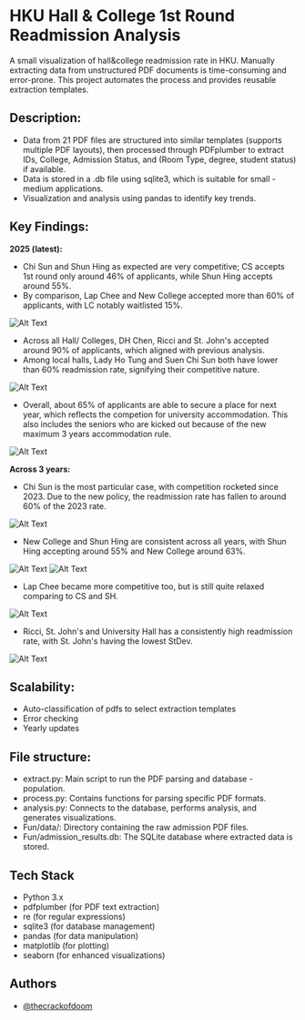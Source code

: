 
# HKU Hall & College 1st Round Readmission Analysis

A small visualization of hall&college readmission rate in HKU. Manually extracting data from unstructured PDF documents is time-consuming and error-prone. This project automates the process and provides reusable extraction templates.
## Description:
- Data from 21 PDF files are structured into similar templates (supports multiple PDF layouts), then processed through PDFplumber to extract IDs, College, Admission Status, and (Room Type, degree, student status) if available. 
- Data is stored in a .db file using sqlite3, which is suitable for small - medium applications.
- Visualization and analysis using pandas to identify key trends.
## Key Findings:
**2025 (latest):**
- Chi Sun and Shun Hing as expected are very competitive; CS accepts 1st round only around 46% of applicants, while Shun Hing accepts around 55%.
- By comparison, Lap Chee and New College accepted more than 60% of applicants, with LC notably waitlisted 15%.

![Alt Text](assets/Figure_4.png)

- Across all Hall/ Colleges, DH Chen, Ricci and St. John's accepted around 90% of applicants, which aligned with previous analysis.
- Among local halls, Lady Ho Tung and Suen Chi Sun both have lower than 60% readmission rate, signifying their competitive nature.

![Alt Text](assets/Figure_5.png)

- Overall, about 65% of applicants are able to secure a place for next year, which reflects the competion for university accommodation. This also includes the seniors who are kicked out because of the new maximum 3 years accommodation rule.

![Alt Text](assets/Figure_6.png)

**Across 3 years:**
- Chi Sun is the most particular case, with competition rocketed since 2023. Due to the new policy, the readmission rate has fallen to around 60% of the 2023 rate.

![Alt Text](assets/Chi_Sun_College_Admission_YoY.png)
  
-  New College and Shun Hing are consistent across all years, with Shun Hing accepting around 55% and New College around 63%.

![Alt Text](assets/New_College_Admission_YoY.png)
![Alt Text](assets/Shun_Hing_College_Admission_YoY.png)

- Lap Chee became more competitive too, but is still quite relaxed comparing to CS and SH.

![Alt Text](assets/Lap_Chee_College_Admission_YoY.png)
 
- Ricci, St. John's and University Hall has a consistently high readmission rate, with St. John's having the lowest StDev.

![Alt Text](assets/St_John's_College_Admission_YoY.png)

## Scalability:
- Auto-classification of pdfs to select extraction templates
- Error checking 
- Yearly updates
## File structure:
 - extract.py: Main script to run the PDF parsing and database - population.
- process.py: Contains functions for parsing specific PDF formats.
- analysis.py: Connects to the database, performs analysis, and generates visualizations.
- Fun/data/: Directory containing the raw admission PDF files.
- Fun/admission_results.db: The SQLite database where extracted data is stored.

## Tech Stack

- Python 3.x
- pdfplumber (for PDF text extraction)
- re (for regular expressions)
- sqlite3 (for database management)
- pandas (for data manipulation)
- matplotlib (for plotting)
- seaborn (for enhanced visualizations)


## Authors

- [@thecrackofdoom](https://www.github.com/thecrackofdoom)

